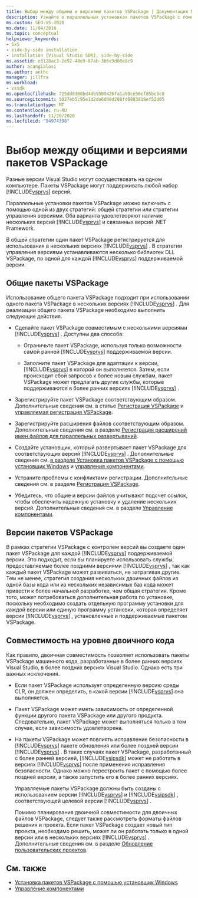 ```yaml
---
title: Выбор между общими и версиями пакетов VSPackage | Документация Майкрософт
description: Узнайте о параллельных установках пакетов VSPackage с помощью общих или версий стратегий с несколькими версиями Visual Studio и .NET Framework.
ms.custom: SEO-VS-2020
ms.date: 11/04/2016
ms.topic: conceptual
helpviewer_keywords:
- SxS
- side-by-side installation
- installation [Visual Studio SDK], side-by-side
ms.assetid: e3128ac3-2e92-48e9-87ab-3b6c9d80e8c9
author: acangialosi
ms.author: anthc
manager: jillfra
ms.workload:
- vssdk
ms.openlocfilehash: 725dd8368bd4db9509426fa1a98ce56ef85bc3c0
ms.sourcegitcommit: 5027eb5c95e1d2da6d08d208fd6883819ef52d05
ms.translationtype: MT
ms.contentlocale: ru-RU
ms.lasthandoff: 11/20/2020
ms.locfileid: "94974398"
---
```

# <a name="choose-between-shared-and-versioned-vspackages"></a>Выбор между общими и версиями пакетов VSPackage
Разные версии Visual Studio могут сосуществовать на одном компьютере. Пакеты VSPackage могут поддерживать любой набор [!INCLUDE[vsprvs](../code-quality/includes/vsprvs_md.md)] версий.

 Параллельные установки пакетов VSPackage можно включить с помощью одной из двух стратегий: общей стратегии или стратегии управления версиями. Оба варианта удовлетворяют наличие нескольких версий [!INCLUDE[vsprvs](../code-quality/includes/vsprvs_md.md)] и связанных версий .NET Framework.

 В общей стратегии один пакет VSPackage регистрируется для использования в нескольких версиях [!INCLUDE[vsprvs](../code-quality/includes/vsprvs_md.md)] . В стратегии управления версиями устанавливаются несколько библиотек DLL VSPackage, по одной для каждой [!INCLUDE[vsprvs](../code-quality/includes/vsprvs_md.md)] поддерживаемой версии.

## <a name="shared-vspackages"></a>Общие пакеты VSPackage
 Использование общего пакета VSPackage подходит при использовании одного пакета VSPackage в нескольких версиях [!INCLUDE[vsprvs](../code-quality/includes/vsprvs_md.md)] . Для реализации общего пакета VSPackage необходимо выполнить следующие действия.

- Сделайте пакет VSPackage совместимым с несколькими версиями [!INCLUDE[vsprvs](../code-quality/includes/vsprvs_md.md)] . Доступны два способа:

  - Ограничьте пакет VSPackage, используя только возможности самой ранней [!INCLUDE[vsprvs](../code-quality/includes/vsprvs_md.md)] поддерживаемой версии.

  - Заполните пакет VSPackage для адаптации к версии, [!INCLUDE[vsprvs](../code-quality/includes/vsprvs_md.md)] в которой он выполняется. Затем, если происходит сбой запросов к более новым службам, пакет VSPackage может предлагать другие службы, которые поддерживаются в более ранних версиях [!INCLUDE[vsprvs](../code-quality/includes/vsprvs_md.md)] .

- Зарегистрируйте пакет VSPackage соответствующим образом. Дополнительные сведения см. в статье [Регистрация VSPackage](../extensibility/internals/vspackage-registration.md) и [управляемая регистрация VSPackage](/previous-versions/bb166783(v=vs.100)).

- Зарегистрируйте расширения файлов соответствующим образом. Дополнительные сведения см. в разделе [Регистрация расширений имен файлов для параллельных развертываний](../extensibility/registering-file-name-extensions-for-side-by-side-deployments.md).

- Создайте установщик, который развертывает пакет VSPackage для соответствующих версий [!INCLUDE[vsprvs](../code-quality/includes/vsprvs_md.md)] . Дополнительные сведения см. [в разделе Установка пакетов VSPackage с помощью установщик Windows](../extensibility/internals/installing-vspackages-with-windows-installer.md) и [управления компонентами](../extensibility/internals/component-management.md).

- Устраните проблемы с конфликтами регистрации. Дополнительные сведения см. в разделе [Регистрация VSPackage](../extensibility/internals/vspackage-registration.md).

- Убедитесь, что общие и версии файлов учитывают подсчет ссылок, чтобы обеспечить надежную установку и удаление нескольких версий. Дополнительные сведения см. в разделе [Управление компонентами](../extensibility/internals/component-management.md).

## <a name="versioned-vspackages"></a>Версии пакетов VSPackage
 В рамках стратегии VSPackage с контролем версий вы создаете один пакет VSPackage для каждой [!INCLUDE[vsprvs](../code-quality/includes/vsprvs_md.md)] поддерживаемой версии. Это подходит, если вы планируете использовать службы, предоставляемые более поздними версиями [!INCLUDE[vsprvs](../code-quality/includes/vsprvs_md.md)] , так как каждый пакет VSPackage может развиваться, не затрагивая другие. Тем не менее, стратегия создания нескольких двоичных файлов из одной базы кода или из нескольких независимых баз кода может привести к более начальной разработке, чем общая стратегия. Кроме того, может потребоваться дополнительная работа по установке, поскольку необходимо создать отдельную программу установки для каждой версии или единую программу установки, которая определяет версии [!INCLUDE[vsprvs](../code-quality/includes/vsprvs_md.md)] , установленные и поддерживаемые пакетом VSPackage.

## <a name="binary-compatibility"></a>Совместимость на уровне двоичного кода
 Как правило, двоичная совместимость позволяет использовать пакеты VSPackage машинного кода, разработанные в более ранних версиях Visual Studio, в более поздних версиях Visual Studio. Однако есть три важных исключения.

- Если пакет VSPackage использует определенную версию среды CLR, он должен определить, в какой версии [!INCLUDE[vsprvs](../code-quality/includes/vsprvs_md.md)] она выполняется.

- Пакет VSPackage может иметь зависимость от определенной функции другого пакета VSPackage или другого продукта. Следовательно, пакет VSPackage может выполняться только в том случае, если зависимость удовлетворена.

- На пакеты VSPackage может повлиять исправление безопасности в [!INCLUDE[vsprvs](../code-quality/includes/vsprvs_md.md)] пакете обновления или более поздней версии [!INCLUDE[vsprvs](../code-quality/includes/vsprvs_md.md)] . В таких случаях пакет VSPackage, разработанный с более ранней версией, [!INCLUDE[vsipsdk](../extensibility/includes/vsipsdk_md.md)] может не работать в версиях [!INCLUDE[vsprvs](../code-quality/includes/vsprvs_md.md)] после применения исправления безопасности. Однако можно перестроить пакет с помощью более поздней версии, а также запустить его в более ранних версиях.

  Управляемые пакеты VSPackage должны быть созданы с использованием версии [!INCLUDE[vsprvs](../code-quality/includes/vsprvs_md.md)] и [!INCLUDE[vsipsdk](../extensibility/includes/vsipsdk_md.md)] , соответствующей целевой версии [!INCLUDE[vsprvs](../code-quality/includes/vsprvs_md.md)] .

  Помимо планирования двоичной совместимости для двоичных файлов VSPackage, следует также рассмотреть форматы файлов решения и проекта. Если пакет VSPackage создает новый тип проекта, необходимо решить, может ли он работать только в одной версии или в нескольких версиях [!INCLUDE[vsprvs](../code-quality/includes/vsprvs_md.md)] . Дополнительные сведения см. в разделе [Обновление пользовательских проектов](../extensibility/internals/upgrading-projects.md#upgrading-custom-projects).

## <a name="see-also"></a>См. также
- [Установка пакетов VSPackage с помощью установщик Windows](../extensibility/internals/installing-vspackages-with-windows-installer.md)
- [Управление компонентами](../extensibility/internals/component-management.md)